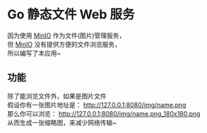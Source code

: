 # Go 静态文件 Web 服务

因为使用 [MinIO](https://github.com/minio/minio) 作为文件(图片)管理服务，  
但 [MinIO](https://github.com/minio/minio) 没有提供方便的文件浏览服务，  
所以编写了本应用~

## 功能

除了能浏览文件外，如果是图片文件  
假设你有一张图片地址是： http://127.0.0.1:8080/img/name.png  
那么你可以浏览： http://127.0.0.1:8080/img/name.png_180x180.png  
从而生成一张缩略图，来减少网络传输~